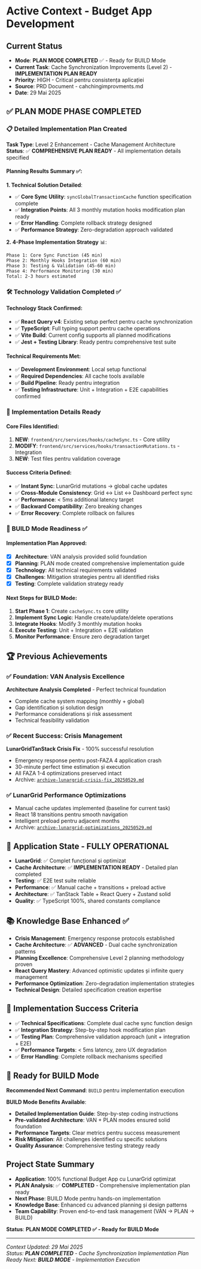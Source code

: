 # Active Context - Budget App Development

## Current Status
- **Mode**: **PLAN MODE COMPLETED** ✅ - Ready for BUILD Mode
- **Current Task**: Cache Synchronization Improvements (Level 2) - **IMPLEMENTATION PLAN READY**
- **Priority**: HIGH - Critical pentru consistența aplicației
- **Source**: PRD Document - cahchingimprovments.md
- **Date**: 29 Mai 2025

## ✅ **PLAN MODE PHASE COMPLETED**

### 📋 **Detailed Implementation Plan Created**
**Task Type**: Level 2 Enhancement - Cache Management Architecture
**Status**: ✅ **COMPREHENSIVE PLAN READY** - All implementation details specified

#### **Planning Results Summary** ✅:

**1. Technical Solution Detailed**:
- ✅ **Core Sync Utility**: `syncGlobalTransactionCache` function specification complete
- ✅ **Integration Points**: All 3 monthly mutation hooks modification plan ready
- ✅ **Error Handling**: Complete rollback strategy designed
- ✅ **Performance Strategy**: Zero-degradation approach validated

**2. 4-Phase Implementation Strategy** 📊:
```
Phase 1: Core Sync Function (45 min)
Phase 2: Monthly Hooks Integration (60 min)  
Phase 3: Testing & Validation (45-60 min)
Phase 4: Performance Monitoring (30 min)
Total: 2-3 hours estimated
```

### 🛠️ **Technology Validation Completed** ✅

#### **Technology Stack Confirmed**:
- ✅ **React Query v4**: Existing setup perfect pentru cache synchronization
- ✅ **TypeScript**: Full typing support pentru cache operations
- ✅ **Vite Build**: Current config supports all planned modifications
- ✅ **Jest + Testing Library**: Ready pentru comprehensive test suite

#### **Technical Requirements Met**:
- ✅ **Development Environment**: Local setup functional
- ✅ **Required Dependencies**: All cache tools available
- ✅ **Build Pipeline**: Ready pentru integration
- ✅ **Testing Infrastructure**: Unit + Integration + E2E capabilities confirmed

### 🎯 **Implementation Details Ready**

#### **Core Files Identified**:
1. **NEW**: `frontend/src/services/hooks/cacheSync.ts` - Core utility
2. **MODIFY**: `frontend/src/services/hooks/transactionMutations.ts` - Integration
3. **NEW**: Test files pentru validation coverage

#### **Success Criteria Defined**:
- ✅ **Instant Sync**: LunarGrid mutations → global cache updates
- ✅ **Cross-Module Consistency**: Grid ↔ List ↔ Dashboard perfect sync
- ✅ **Performance**: < 5ms additional latency target
- ✅ **Backward Compatibility**: Zero breaking changes
- ✅ **Error Recovery**: Complete rollback on failures

### 🚧 **BUILD Mode Readiness** ✅

#### **Implementation Plan Approved**:
- [x] **Architecture**: VAN analysis provided solid foundation
- [x] **Planning**: PLAN mode created comprehensive implementation guide
- [x] **Technology**: All technical requirements validated
- [x] **Challenges**: Mitigation strategies pentru all identified risks
- [x] **Testing**: Complete validation strategy ready

#### **Next Steps for BUILD Mode**:
1. **Start Phase 1**: Create `cacheSync.ts` core utility
2. **Implement Sync Logic**: Handle create/update/delete operations
3. **Integrate Hooks**: Modify 3 monthly mutation hooks
4. **Execute Testing**: Unit + Integration + E2E validation
5. **Monitor Performance**: Ensure zero degradation target

## 🏆 **Previous Achievements**

### ✅ **Foundation: VAN Analysis Excellence**
**Architecture Analysis Completed** - Perfect technical foundation
- Complete cache system mapping (monthly + global)
- Gap identification și solution design
- Performance considerations și risk assessment
- Technical feasibility validation

### ✅ **Recent Success: Crisis Management** 
**LunarGridTanStack Crisis Fix** - 100% successful resolution
- Emergency response pentru post-FAZA 4 application crash
- 30-minute perfect time estimation și execution
- All FAZA 1-4 optimizations preserved intact
- Archive: [`archive-lunargrid-crisis-fix_20250529.md`](archive/archive-lunargrid-crisis-fix_20250529.md)

### ✅ **LunarGrid Performance Optimizations** 
- Manual cache updates implemented (baseline for current task)
- React 18 transitions pentru smooth navigation
- Intelligent preload pentru adjacent months
- Archive: [`archive-lunargrid-optimizations_20250529.md`](archive/archive-lunargrid-optimizations_20250529.md)

## 🔧 **Application State - FULLY OPERATIONAL**
- **LunarGrid**: ✅ Complet funcțional și optimizat
- **Cache Architecture**: ✅ **IMPLEMENTATION READY** - Detailed plan completed
- **Testing**: ✅ E2E test suite reliable  
- **Performance**: ✅ Manual cache + transitions + preload active
- **Architecture**: ✅ TanStack Table + React Query + Zustand solid
- **Quality**: ✅ TypeScript 100%, shared constants compliance

## 📚 **Knowledge Base Enhanced** ✅
- **Crisis Management**: Emergency response protocols established
- **Cache Architecture**: ✅ **ADVANCED** - Dual cache synchronization patterns
- **Planning Excellence**: Comprehensive Level 2 planning methodology proven
- **React Query Mastery**: Advanced optimistic updates și infinite query management
- **Performance Optimization**: Zero-degradation implementation strategies
- **Technical Design**: Detailed specification creation expertise

## 🎯 **Implementation Success Criteria** 
- ✅ **Technical Specifications**: Complete dual cache sync function design
- ✅ **Integration Strategy**: Step-by-step hook modification plan  
- ✅ **Testing Plan**: Comprehensive validation approach (unit + integration + E2E)
- ✅ **Performance Targets**: < 5ms latency, zero UX degradation
- ✅ **Error Handling**: Complete rollback mechanisms specified

## 🚀 **Ready for BUILD Mode**

**Recommended Next Command**: `BUILD` pentru implementation execution

**BUILD Mode Benefits Available**:
- **Detailed Implementation Guide**: Step-by-step coding instructions
- **Pre-validated Architecture**: VAN + PLAN modes ensured solid foundation
- **Performance Targets**: Clear metrics pentru success measurement
- **Risk Mitigation**: All challenges identified cu specific solutions
- **Quality Assurance**: Comprehensive testing strategy ready

## Project State Summary
- **Application**: 100% functional Budget App cu LunarGrid optimizat
- **PLAN Analysis**: ✅ **COMPLETED** - Comprehensive implementation plan ready
- **Next Phase**: BUILD Mode pentru hands-on implementation
- **Knowledge Base**: Enhanced cu advanced planning și design patterns
- **Team Capability**: Proven end-to-end task management (VAN → PLAN → BUILD)

**Status**: **PLAN MODE COMPLETED ✅ - Ready for BUILD Mode**

---

*Context Updated: 29 Mai 2025*  
*Status: **PLAN COMPLETED** - Cache Synchronization Implementation Plan Ready*
*Next: **BUILD MODE** - Implementation Execution*
